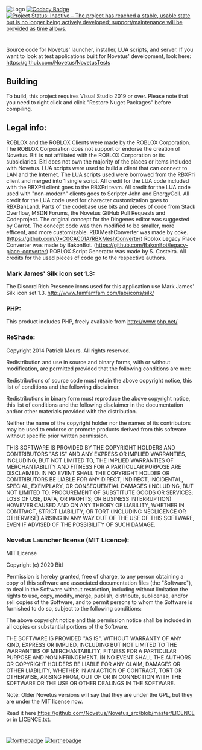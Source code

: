 ![Logo](https://github.com/Novetus/Novetus_src/raw/master/Graphics/NOVETUS_new_final_smol.png)
[![Codacy Badge](https://api.codacy.com/project/badge/Grade/492ffef06085409ab50b73522e31be4c)](https://www.codacy.com/manual/Bitl/Novetus_src?utm_source=github.com&amp;utm_medium=referral&amp;utm_content=Bitl/Novetus_src&amp;utm_campaign=Badge_Grade)
[![Project Status: Inactive – The project has reached a stable, usable state but is no longer being actively developed; support/maintenance will be provided as time allows.](https://www.repostatus.org/badges/latest/inactive.svg)](https://www.repostatus.org/#inactive)
#

Source code for Novetus' launcher, installer, LUA scripts, and server.
If you want to look at test applications built for Novetus' development, look here: https://github.com/Novetus/NovetusTests

## Building

To build, this project requires Visual Studio 2019 or over.
Please note that you need to right click and click "Restore Nuget Packages" before compiling.
 
## Legal info:

ROBLOX and the ROBLOX Clients were made by the ROBLOX Corporation.
The ROBLOX Corporation does not support or endorse the creation of Novetus.
Bitl is not affiliated with the ROBLOX Corporation or its subsidiaries. 
Bitl does not own the majority of the places or items included with Novetus.
LUA scripts were used to build a client that can connect to LAN and the Internet.
The LUA scripts used were borrowed from the RBXPri client and merged into 1 single script.
All credit for the LUA code included with the RBXPri client goes to the RBXPri team.
All credit for the LUA code used with "non-modern" clients goes to Scripter John and EnergyCell.
All credit for the LUA code used for character customization goes to RBXBanLand.
Parts of the codebase use bits and pieces of code from Stack Overflow, MSDN Forums, the Novetus GitHub Pull Requests and Codeproject.
The original concept for the Diogenes editor was suggested by Carrot. The concept code was then modified to be smaller, more efficent, and more customizable.
RBXMeshConverter was made by coke. (https://github.com/0xC0CAC01A/RBXMeshConverter)
Roblox Legacy Place Converter was made by BakonBot. (https://github.com/BakonBot/legacy-place-converter)
ROBLOX Script Generator was made by S. Costeira.
All credits for the used pieces of code go to the respective authors.

### Mark James' Silk icon set 1.3:
The Discord Rich Presence icons used for this application use Mark James' Silk icon set 1.3.
http://www.famfamfam.com/lab/icons/silk/

### PHP:
This product includes PHP, freely available from http://www.php.net/

### ReShade:
Copyright 2014 Patrick Mours. All rights reserved.

Redistribution and use in source and binary forms, with or without modification, 
are permitted provided that the following conditions are met:

Redistributions of source code must retain the above copyright notice, 
this list of conditions and the following disclaimer.

Redistributions in binary form must reproduce the above copyright notice, 
this list of conditions and the following disclaimer in the documentation 
and/or other materials provided with the distribution.

Neither the name of the copyright holder nor the names of its contributors 
may be used to endorse or promote products derived from this software without 
specific prior written permission.

THIS SOFTWARE IS PROVIDED BY THE COPYRIGHT HOLDERS AND CONTRIBUTORS "AS IS" 
AND ANY EXPRESS OR IMPLIED WARRANTIES, INCLUDING, BUT NOT LIMITED TO, THE 
IMPLIED WARRANTIES OF MERCHANTABILITY AND FITNESS FOR A PARTICULAR PURPOSE 
ARE DISCLAIMED. IN NO EVENT SHALL THE COPYRIGHT HOLDER OR CONTRIBUTORS BE 
LIABLE FOR ANY DIRECT, INDIRECT, INCIDENTAL, SPECIAL, EXEMPLARY, OR CONSEQUENTIAL 
DAMAGES (INCLUDING, BUT NOT LIMITED TO, PROCUREMENT OF SUBSTITUTE GOODS OR SERVICES; 
LOSS OF USE, DATA, OR PROFITS; OR BUSINESS INTERRUPTION) HOWEVER CAUSED AND ON ANY 
THEORY OF LIABILITY, WHETHER IN CONTRACT, STRICT LIABILITY, OR TORT (INCLUDING 
NEGLIGENCE OR OTHERWISE) ARISING IN ANY WAY OUT OF THE USE OF THIS SOFTWARE, 
EVEN IF ADVISED OF THE POSSIBILITY OF SUCH DAMAGE.

### Novetus Launcher license (MIT Licence):

MIT License

Copyright (c) 2020 Bitl

Permission is hereby granted, free of charge, to any person obtaining a copy
of this software and associated documentation files (the "Software"), to deal
in the Software without restriction, including without limitation the rights
to use, copy, modify, merge, publish, distribute, sublicense, and/or sell
copies of the Software, and to permit persons to whom the Software is
furnished to do so, subject to the following conditions:

The above copyright notice and this permission notice shall be included in all
copies or substantial portions of the Software.

THE SOFTWARE IS PROVIDED "AS IS", WITHOUT WARRANTY OF ANY KIND, EXPRESS OR
IMPLIED, INCLUDING BUT NOT LIMITED TO THE WARRANTIES OF MERCHANTABILITY,
FITNESS FOR A PARTICULAR PURPOSE AND NONINFRINGEMENT. IN NO EVENT SHALL THE
AUTHORS OR COPYRIGHT HOLDERS BE LIABLE FOR ANY CLAIM, DAMAGES OR OTHER
LIABILITY, WHETHER IN AN ACTION OF CONTRACT, TORT OR OTHERWISE, ARISING FROM,
OUT OF OR IN CONNECTION WITH THE SOFTWARE OR THE USE OR OTHER DEALINGS IN THE
SOFTWARE.

Note: Older Novetus versions will say that they are under the GPL, but they are under the MIT license now.

Read it here https://github.com/Novetus/Novetus_src/blob/master/LICENCE or in LICENCE.txt.

#

[![forthebadge](https://forthebadge.com/images/badges/made-with-c-sharp.svg)](https://forthebadge.com) [![forthebadge](https://forthebadge.com/images/badges/built-with-love.svg)](https://forthebadge.com)

